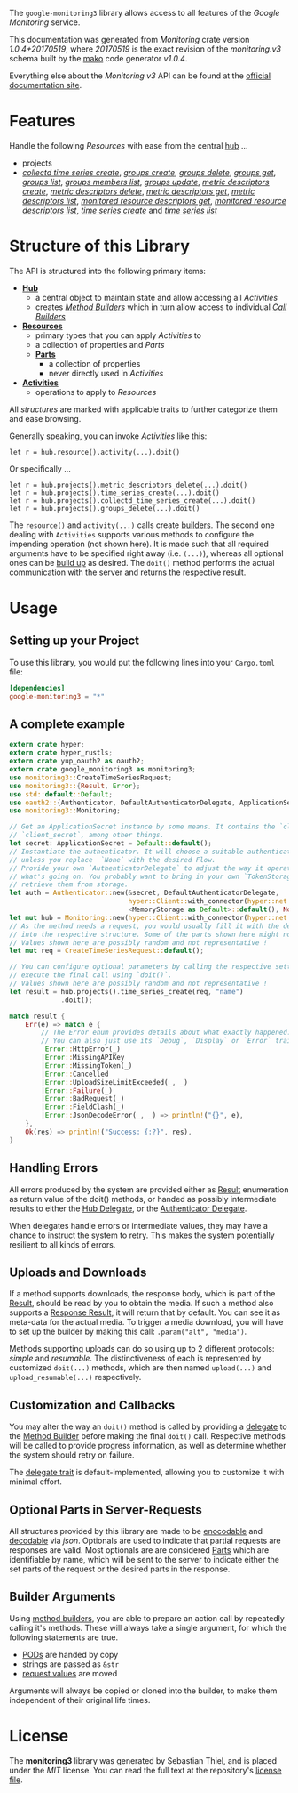 <!---
DO NOT EDIT !
This file was generated automatically from 'src/mako/api/README.md.mako'
DO NOT EDIT !
-->
The `google-monitoring3` library allows access to all features of the *Google Monitoring* service.

This documentation was generated from *Monitoring* crate version *1.0.4+20170519*, where *20170519* is the exact revision of the *monitoring:v3* schema built by the [mako](http://www.makotemplates.org/) code generator *v1.0.4*.

Everything else about the *Monitoring* *v3* API can be found at the
[official documentation site](https://cloud.google.com/monitoring/api/).
# Features

Handle the following *Resources* with ease from the central [hub](https://docs.rs/google-monitoring3/1.0.4+20170519/google_monitoring3/struct.Monitoring.html) ... 

* projects
 * [*collectd time series create*](https://docs.rs/google-monitoring3/1.0.4+20170519/google_monitoring3/struct.ProjectCollectdTimeSeryCreateCall.html), [*groups create*](https://docs.rs/google-monitoring3/1.0.4+20170519/google_monitoring3/struct.ProjectGroupCreateCall.html), [*groups delete*](https://docs.rs/google-monitoring3/1.0.4+20170519/google_monitoring3/struct.ProjectGroupDeleteCall.html), [*groups get*](https://docs.rs/google-monitoring3/1.0.4+20170519/google_monitoring3/struct.ProjectGroupGetCall.html), [*groups list*](https://docs.rs/google-monitoring3/1.0.4+20170519/google_monitoring3/struct.ProjectGroupListCall.html), [*groups members list*](https://docs.rs/google-monitoring3/1.0.4+20170519/google_monitoring3/struct.ProjectGroupMemberListCall.html), [*groups update*](https://docs.rs/google-monitoring3/1.0.4+20170519/google_monitoring3/struct.ProjectGroupUpdateCall.html), [*metric descriptors create*](https://docs.rs/google-monitoring3/1.0.4+20170519/google_monitoring3/struct.ProjectMetricDescriptorCreateCall.html), [*metric descriptors delete*](https://docs.rs/google-monitoring3/1.0.4+20170519/google_monitoring3/struct.ProjectMetricDescriptorDeleteCall.html), [*metric descriptors get*](https://docs.rs/google-monitoring3/1.0.4+20170519/google_monitoring3/struct.ProjectMetricDescriptorGetCall.html), [*metric descriptors list*](https://docs.rs/google-monitoring3/1.0.4+20170519/google_monitoring3/struct.ProjectMetricDescriptorListCall.html), [*monitored resource descriptors get*](https://docs.rs/google-monitoring3/1.0.4+20170519/google_monitoring3/struct.ProjectMonitoredResourceDescriptorGetCall.html), [*monitored resource descriptors list*](https://docs.rs/google-monitoring3/1.0.4+20170519/google_monitoring3/struct.ProjectMonitoredResourceDescriptorListCall.html), [*time series create*](https://docs.rs/google-monitoring3/1.0.4+20170519/google_monitoring3/struct.ProjectTimeSeryCreateCall.html) and [*time series list*](https://docs.rs/google-monitoring3/1.0.4+20170519/google_monitoring3/struct.ProjectTimeSeryListCall.html)




# Structure of this Library

The API is structured into the following primary items:

* **[Hub](https://docs.rs/google-monitoring3/1.0.4+20170519/google_monitoring3/struct.Monitoring.html)**
    * a central object to maintain state and allow accessing all *Activities*
    * creates [*Method Builders*](https://docs.rs/google-monitoring3/1.0.4+20170519/google_monitoring3/trait.MethodsBuilder.html) which in turn
      allow access to individual [*Call Builders*](https://docs.rs/google-monitoring3/1.0.4+20170519/google_monitoring3/trait.CallBuilder.html)
* **[Resources](https://docs.rs/google-monitoring3/1.0.4+20170519/google_monitoring3/trait.Resource.html)**
    * primary types that you can apply *Activities* to
    * a collection of properties and *Parts*
    * **[Parts](https://docs.rs/google-monitoring3/1.0.4+20170519/google_monitoring3/trait.Part.html)**
        * a collection of properties
        * never directly used in *Activities*
* **[Activities](https://docs.rs/google-monitoring3/1.0.4+20170519/google_monitoring3/trait.CallBuilder.html)**
    * operations to apply to *Resources*

All *structures* are marked with applicable traits to further categorize them and ease browsing.

Generally speaking, you can invoke *Activities* like this:

```Rust,ignore
let r = hub.resource().activity(...).doit()
```

Or specifically ...

```ignore
let r = hub.projects().metric_descriptors_delete(...).doit()
let r = hub.projects().time_series_create(...).doit()
let r = hub.projects().collectd_time_series_create(...).doit()
let r = hub.projects().groups_delete(...).doit()
```

The `resource()` and `activity(...)` calls create [builders][builder-pattern]. The second one dealing with `Activities` 
supports various methods to configure the impending operation (not shown here). It is made such that all required arguments have to be 
specified right away (i.e. `(...)`), whereas all optional ones can be [build up][builder-pattern] as desired.
The `doit()` method performs the actual communication with the server and returns the respective result.

# Usage

## Setting up your Project

To use this library, you would put the following lines into your `Cargo.toml` file:

```toml
[dependencies]
google-monitoring3 = "*"
```

## A complete example

```Rust
extern crate hyper;
extern crate hyper_rustls;
extern crate yup_oauth2 as oauth2;
extern crate google_monitoring3 as monitoring3;
use monitoring3::CreateTimeSeriesRequest;
use monitoring3::{Result, Error};
use std::default::Default;
use oauth2::{Authenticator, DefaultAuthenticatorDelegate, ApplicationSecret, MemoryStorage};
use monitoring3::Monitoring;

// Get an ApplicationSecret instance by some means. It contains the `client_id` and 
// `client_secret`, among other things.
let secret: ApplicationSecret = Default::default();
// Instantiate the authenticator. It will choose a suitable authentication flow for you, 
// unless you replace  `None` with the desired Flow.
// Provide your own `AuthenticatorDelegate` to adjust the way it operates and get feedback about 
// what's going on. You probably want to bring in your own `TokenStorage` to persist tokens and
// retrieve them from storage.
let auth = Authenticator::new(&secret, DefaultAuthenticatorDelegate,
                              hyper::Client::with_connector(hyper::net::HttpsConnector::new(hyper_rustls::TlsClient::new())),
                              <MemoryStorage as Default>::default(), None);
let mut hub = Monitoring::new(hyper::Client::with_connector(hyper::net::HttpsConnector::new(hyper_rustls::TlsClient::new())), auth);
// As the method needs a request, you would usually fill it with the desired information
// into the respective structure. Some of the parts shown here might not be applicable !
// Values shown here are possibly random and not representative !
let mut req = CreateTimeSeriesRequest::default();

// You can configure optional parameters by calling the respective setters at will, and
// execute the final call using `doit()`.
// Values shown here are possibly random and not representative !
let result = hub.projects().time_series_create(req, "name")
             .doit();

match result {
    Err(e) => match e {
        // The Error enum provides details about what exactly happened.
        // You can also just use its `Debug`, `Display` or `Error` traits
         Error::HttpError(_)
        |Error::MissingAPIKey
        |Error::MissingToken(_)
        |Error::Cancelled
        |Error::UploadSizeLimitExceeded(_, _)
        |Error::Failure(_)
        |Error::BadRequest(_)
        |Error::FieldClash(_)
        |Error::JsonDecodeError(_, _) => println!("{}", e),
    },
    Ok(res) => println!("Success: {:?}", res),
}

```
## Handling Errors

All errors produced by the system are provided either as [Result](https://docs.rs/google-monitoring3/1.0.4+20170519/google_monitoring3/enum.Result.html) enumeration as return value of 
the doit() methods, or handed as possibly intermediate results to either the 
[Hub Delegate](https://docs.rs/google-monitoring3/1.0.4+20170519/google_monitoring3/trait.Delegate.html), or the [Authenticator Delegate](https://docs.rs/yup-oauth2/*/yup_oauth2/trait.AuthenticatorDelegate.html).

When delegates handle errors or intermediate values, they may have a chance to instruct the system to retry. This 
makes the system potentially resilient to all kinds of errors.

## Uploads and Downloads
If a method supports downloads, the response body, which is part of the [Result](https://docs.rs/google-monitoring3/1.0.4+20170519/google_monitoring3/enum.Result.html), should be
read by you to obtain the media.
If such a method also supports a [Response Result](https://docs.rs/google-monitoring3/1.0.4+20170519/google_monitoring3/trait.ResponseResult.html), it will return that by default.
You can see it as meta-data for the actual media. To trigger a media download, you will have to set up the builder by making
this call: `.param("alt", "media")`.

Methods supporting uploads can do so using up to 2 different protocols: 
*simple* and *resumable*. The distinctiveness of each is represented by customized 
`doit(...)` methods, which are then named `upload(...)` and `upload_resumable(...)` respectively.

## Customization and Callbacks

You may alter the way an `doit()` method is called by providing a [delegate](https://docs.rs/google-monitoring3/1.0.4+20170519/google_monitoring3/trait.Delegate.html) to the 
[Method Builder](https://docs.rs/google-monitoring3/1.0.4+20170519/google_monitoring3/trait.CallBuilder.html) before making the final `doit()` call. 
Respective methods will be called to provide progress information, as well as determine whether the system should 
retry on failure.

The [delegate trait](https://docs.rs/google-monitoring3/1.0.4+20170519/google_monitoring3/trait.Delegate.html) is default-implemented, allowing you to customize it with minimal effort.

## Optional Parts in Server-Requests

All structures provided by this library are made to be [enocodable](https://docs.rs/google-monitoring3/1.0.4+20170519/google_monitoring3/trait.RequestValue.html) and 
[decodable](https://docs.rs/google-monitoring3/1.0.4+20170519/google_monitoring3/trait.ResponseResult.html) via *json*. Optionals are used to indicate that partial requests are responses 
are valid.
Most optionals are are considered [Parts](https://docs.rs/google-monitoring3/1.0.4+20170519/google_monitoring3/trait.Part.html) which are identifiable by name, which will be sent to 
the server to indicate either the set parts of the request or the desired parts in the response.

## Builder Arguments

Using [method builders](https://docs.rs/google-monitoring3/1.0.4+20170519/google_monitoring3/trait.CallBuilder.html), you are able to prepare an action call by repeatedly calling it's methods.
These will always take a single argument, for which the following statements are true.

* [PODs][wiki-pod] are handed by copy
* strings are passed as `&str`
* [request values](https://docs.rs/google-monitoring3/1.0.4+20170519/google_monitoring3/trait.RequestValue.html) are moved

Arguments will always be copied or cloned into the builder, to make them independent of their original life times.

[wiki-pod]: http://en.wikipedia.org/wiki/Plain_old_data_structure
[builder-pattern]: http://en.wikipedia.org/wiki/Builder_pattern
[google-go-api]: https://github.com/google/google-api-go-client

# License
The **monitoring3** library was generated by Sebastian Thiel, and is placed 
under the *MIT* license.
You can read the full text at the repository's [license file][repo-license].

[repo-license]: https://github.com/Byron/google-apis-rsblob/master/LICENSE.md
